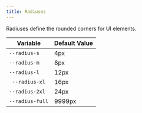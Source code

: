 ```yaml
---
title: Radiuses
---
```


Radiuses define the rounded corners for UI elements.

| Variable | Default Value |
| -------- | -------- |
| `--radius-s` | 4px |
| `--radius-m` | 8px |
| `--radius-l` | 12px |
|` --radius-xl` | 16px |
| `--radius-2xl` | 24px |
| `--radius-full` | 9999px |